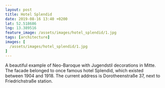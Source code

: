 ```yaml
---
layout: post
title: Hotel Splendid
date: 2019-08-16 13:40 +0200
lat: 52.518686
lng: 13.389516
feature_image: /assets/images/hotel_splendid/1.jpg
tags: [architecture]
images: [
  /assets/images/hotel_splendid/1.jpg
]
---
```


A beautiful example of Neo-Baroque with Jugendstil decorations in Mitte. The facade belonged to once famous hotel Splendid, which existed between 1904 and 1918. The current address is Dorotheenstraße 37, next to Friedrichstraße station.

